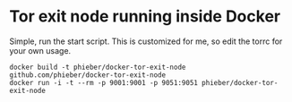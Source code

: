 Tor exit node running inside Docker
===================================

Simple, run the start script.  This is customized for me, so edit the torrc for your own usage.

```
docker build -t phieber/docker-tor-exit-node github.com/phieber/docker-tor-exit-node
docker run -i -t --rm -p 9001:9001 -p 9051:9051 phieber/docker-tor-exit-node
